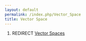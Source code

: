 ```yaml
---
layout: default
permalink: /index.php/Vector_Space
title: Vector Space
---
```

1. REDIRECT [Vector Spaces](Vector_Spaces)
